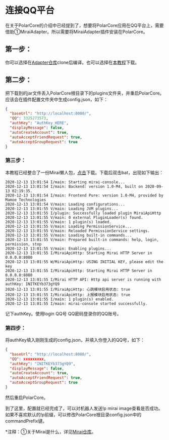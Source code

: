 # 连接QQ平台

在关于PolarCore的介绍中已经提到了，想要将PolarCore应用在QQ平台上，需要借助①MiraiAdapter。所以需要将MiraiAdapter插件安装在PolarCore。

## 第一步：

你可以选择在[Adapter仓库](https://github.com/project-polar/MiraiAdapter)clone后编译。也可以选择在[本教程](https://downloads.phakel.cn/MiraiAdapter-1.0-SNAPSHOT-all.jar)下载。

## 第二步：

把下载到的jar文件丢入PolarCore根目录下的plugins文件夹，并重启PolarCore。应该会在插件配置文件夹中生成config.json，如下：

```json
{
  "baseUrl": "http://localhost:8080/",
  "QQ": 3325273573,
  "authKey": "AuthKey_HERE",
  "displayMessage": false,
  "autoCreateAccount": true,
  "autoAcceptFriendRequest": true,
  "autoAcceptGroupRequest": true
}
```

### 第三步：

本教程已经整合了一份Mirai懒人包，[点击]()下载。下载后双击bat，出现如下输出：

```shell
2020-12-13 13:01:54 I/main: Starting mirai-console...
2020-12-13 13:01:54 I/main: Backend: version 1.0-M4, built on 2020-09-13 02:19:35.
2020-12-13 13:01:54 I/main: Frontend Pure: version 1.0-M4, provided by Mamoe Technologies
2020-12-13 13:01:54 V/main: Loading configurations...
2020-12-13 13:01:55 V/main: Loading JVM plugins...
2020-12-13 13:01:55 I/plugin: Successfully loaded plugin MiraiApiHttp
2020-12-13 13:01:55 V/main: 0 external PluginLoader(s) found.
2020-12-13 13:01:55 V/main: 1 plugin(s) loaded.
2020-12-13 13:01:55 V/main: Loading PermissionService...
2020-12-13 13:01:55 V/main: Reloaded PermissionService settings.
2020-12-13 13:01:55 V/main: Loading built-in commands...
2020-12-13 13:01:55 V/main: Prepared built-in commands: help, login, permission, stop
2020-12-13 13:01:55 V/main: Enabling plugins...
2020-12-13 13:01:55 I/MiraiApiHttp: Starting Mirai HTTP Server in 0.0.0.0:8080
2020-12-13 13:01:55 W/MiraiApiHttp: USING INITIAL KEY, please edit the key
2020-12-13 13:01:55 I/MiraiApiHttp: Starting Mirai HTTP Server in 0.0.0.0:8080
2020-12-13 13:01:55 I/Mirai HTTP API: Http api server is running with authKey: INITKEYb373gYQ9
2020-12-13 13:01:55 I/MiraiApiHttp: 心跳模块启用状态: true
2020-12-13 13:01:55 I/MiraiApiHttp: 上报模块启用状态: true
2020-12-13 13:01:55 I/main: 1 plugin(s) enabled.
2020-12-13 13:01:55 I/main: mirai-console started successfully.
```

记下authKey。使用login QQ号 QQ密码登录你的QQ账号。

### 第四步：
将authKey填入刚刚生成的config.json，并填入你登入的QQ号，如下：

```json
{
  "baseUrl": "http://localhost:8080/",
  "QQ": xxxxxxxxx,
  "authKey": "INITKEYb373gYQ9",
  "displayMessage": false,
  "autoCreateAccount": true,
  "autoAcceptFriendRequest": true,
  "autoAcceptGroupRequest": true
}
```

然后重启PolarCore。

到了这里，配置就已经完成了，可以对机器人发送!p mirai image查看是否成功。如果不喜欢默认的!p前缀，可以修改PolarCore根目录config.json中的commandPrefix键。

*注释：①关于Mirai是什么，详见[Mirai仓库](https://github.com/mamoe/mirai)。